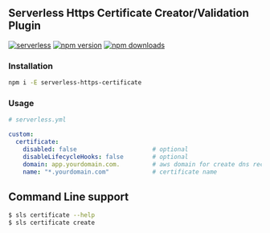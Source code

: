 ## Serverless Https Certificate Creator/Validation Plugin
[![serverless](http://public.serverless.com/badges/v3.svg)](http://www.serverless.com)
[![npm version](https://badge.fury.io/js/serverless-https-certificate.svg)](https://badge.fury.io/js/serverless-https-certificate)
[![npm downloads](https://img.shields.io/npm/dt/serverless-https-certificate.svg?style=flat)](https://www.npmjs.com/package/serverless-https-certificate)

### Installation
```bash
npm i -E serverless-https-certificate
```

### Usage
```yaml
# serverless.yml

custom:
  certificate:
    disabled: false                     # optional
    disableLifecycleHooks: false        # optional
    domain: app.yourdomain.com.         # aws domain for create dns record for certificate validation
    name: "*.yourdomain.com"            # certificate name

```

## Command Line support
```bash
$ sls certificate --help
$ sls certificate create
```
